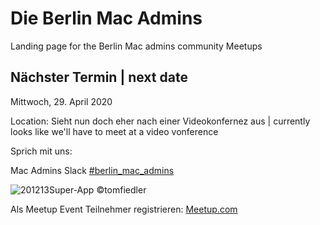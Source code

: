 # Die Berlin Mac Admins

Landing page for the Berlin Mac admins community Meetups

## Nächster Termin | next date

Mittwoch, 29. April 2020

Location: Sieht nun doch eher nach einer Videokonfernez aus | currently looks like we'll have to meet at a video vonference

Sprich mit uns:

Mac Admins Slack 
[#berlin_mac_admins](https://macadmins.slack.com/archives/CFEUHA7D0)

![201213Super-App](https://user-images.githubusercontent.com/60174138/72886224-b2ae7880-3d09-11ea-9aee-3075902e3a8b.jpg)
©tomfiedler

Als Meetup Event Teilnehmer registrieren:
[Meetup.com](https://www.meetup.com/de-DE/Berlin-Mac-Admins)
